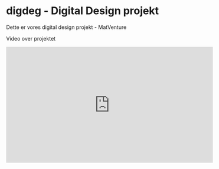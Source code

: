 # digdeg - Digital Design projekt

Dette er vores digital design projekt  - MatVenture

Video over projektet
<iframe width="560" height="315" src="https://www.youtube.com/embed/0UDouZqMwMc" title="YouTube video player" frameborder="0" allow="accelerometer; autoplay; clipboard-write; encrypted-media; gyroscope; picture-in-picture" allowfullscreen></iframe>
